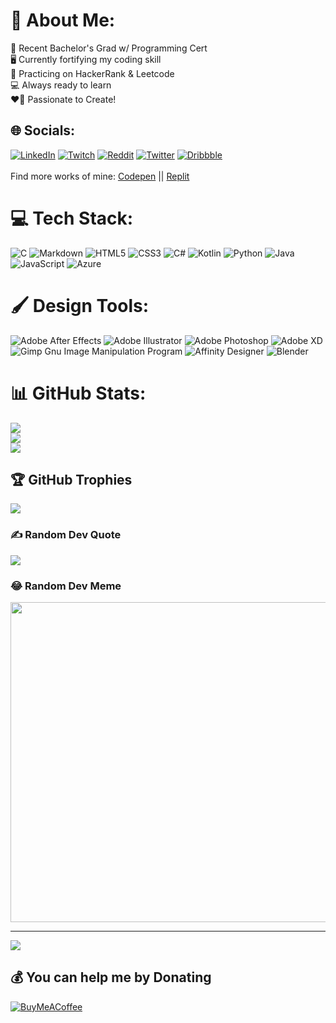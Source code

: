 # 💫 About Me:
📜 Recent Bachelor's Grad w/ Programming Cert<br>
🖥️ Currently fortifying my coding skill<br>
🧮 Practicing on HackerRank & Leetcode<br>
💻 Always ready to learn<br>
❤️‍🔥 Passionate to Create!


## 🌐 Socials:
[![LinkedIn](https://img.shields.io/badge/LinkedIn-%230077B5.svg?logo=linkedin&logoColor=white)](https://linkedin.com/in/davidtroi)
[![Twitch](https://img.shields.io/badge/Twitch-%239146FF.svg?logo=Twitch&logoColor=white)](https://twitch.tv/duhhbzz) 
[![Reddit](https://img.shields.io/badge/Reddit-%23FF4500.svg?logo=Reddit&logoColor=white)](https://reddit.com/user/dtdubbydubz) 
[![Twitter](https://img.shields.io/badge/Twitter-%231DA1F2.svg?logo=Twitter&logoColor=white)](https://twitter.com/itsduhhbzz)
[![Dribbble](https://img.shields.io/badge/Dribbble-EA4C89?style=flat-square&logo=dribbble&logoColor=white)](https://dribbble.com/itsduhhbzz)
<br><br>
Find more works of mine: <a href="https://codepen.io/itsduhhbzz" target="_blank">Codepen</a>  || <a href="https://replit.com/@itsduhhbzz" target="_blank">Replit</a>

# 💻 Tech Stack:
![C](https://img.shields.io/badge/c-%2300599C.svg?style=flat-square&logo=c&logoColor=white) ![Markdown](https://img.shields.io/badge/markdown-%23000000.svg?style=flat-square&logo=markdown&logoColor=white) ![HTML5](https://img.shields.io/badge/html5-%23E34F26.svg?style=flat-square&logo=html5&logoColor=white) ![CSS3](https://img.shields.io/badge/css3-%231572B6.svg?style=flat-square&logo=css3&logoColor=white) ![C#](https://img.shields.io/badge/c%23-%23239120.svg?style=flat-square&logo=c-sharp&logoColor=white) ![Kotlin](https://img.shields.io/badge/kotlin-%230095D5.svg?style=flat-square&logo=kotlin&logoColor=white) ![Python](https://img.shields.io/badge/python-3670A0?style=flat-square&logo=python&logoColor=ffdd54) ![Java](https://img.shields.io/badge/java-%23ED8B00.svg?style=flat-square&logo=java&logoColor=white) ![JavaScript](https://img.shields.io/badge/javascript-%23323330.svg?style=flat-square&logo=javascript&logoColor=%23F7DF1E) ![Azure](https://img.shields.io/badge/azure-%230072C6.svg?style=flat-square&logo=azure-devops&logoColor=white) 

# 🖌️ Design Tools:

![Adobe After Effects](https://img.shields.io/badge/Adobe%20After%20Effects-9999FF.svg?style=flat-square&logo=Adobe%20After%20Effects&logoColor=white)
![Adobe Illustrator](https://img.shields.io/badge/adobeillustrator-%23FF9A00.svg?style=flat-square&logo=adobeillustrator&logoColor=white)
![Adobe Photoshop](https://img.shields.io/badge/adobephotoshop-%2331A8FF.svg?style=flat-square&logo=adobephotoshop&logoColor=white) 
![Adobe XD](https://img.shields.io/badge/Adobe%20XD-470137?style=flat-square&logo=Adobe%20XD&logoColor=#FF61F6) 
![Gimp Gnu Image Manipulation Program](https://img.shields.io/badge/Gimp-657D8B?style=flat-square&logo=gimp&logoColor=FFFFFF) 
![Affinity Designer](https://img.shields.io/badge/affinitydesginer-%231B72BE.svg?style=flat-square&logo=affinity-designer&logoColor=white) 
![Blender](https://img.shields.io/badge/blender-%23F5792A.svg?style=flat-square&logo=blender&logoColor=white) 


# 📊 GitHub Stats:
![](https://github-readme-stats.vercel.app/api?username=duhhbzz&theme=gotham&hide_border=false&include_all_commits=true&count_private=true)<br/>
![](https://github-readme-streak-stats.herokuapp.com/?user=duhhbzz&theme=gotham&hide_border=false)<br/>
![](https://github-readme-stats.vercel.app/api/top-langs/?username=duhhbzz&theme=gotham&hide_border=false&include_all_commits=true&count_private=true&layout=compact)

## 🏆 GitHub Trophies
![](https://github-profile-trophy.vercel.app/?username=duhhbzz&theme=tokyonight&no-frame=false&no-bg=false&margin-w=4)

### ✍️ Random Dev Quote
![](https://quotes-github-readme.vercel.app/api?type=horizontal&theme=tokyonight)

### 😂 Random Dev Meme
<img src="https://random-memer.herokuapp.com/" width="512px"/>

---
[![](https://visitcount.itsvg.in/api?id=duhhbzz&icon=2&color=12)](https://visitcount.itsvg.in)

  ## 💰 You can help me by Donating
  [![BuyMeACoffee](https://img.shields.io/badge/Buy%20Me%20a%20Coffee-ffdd00?style=for-the-badge&logo=buy-me-a-coffee&logoColor=black)](https://buymeacoffee.com/duhhbzz) 

  <!-- Proudly created with GPRM ( https://gprm.itsvg.in ) -->
  
